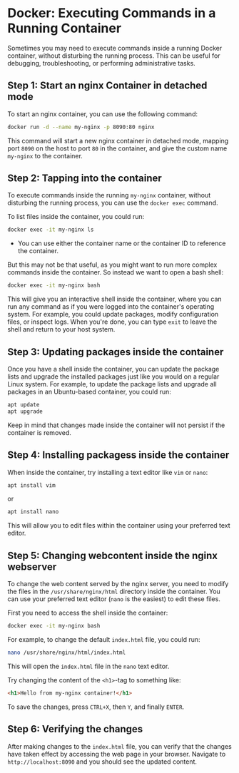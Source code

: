 # Docker: Executing Commands in a Running Container

Sometimes you may need to execute commands inside a running Docker container, without disturbing the running process. This can be useful for debugging, troubleshooting, or performing administrative tasks.

## Step 1: Start an nginx Container in detached mode

To start an nginx container, you can use the following command:

```bash
docker run -d --name my-nginx -p 8090:80 nginx
```

This command will start a new nginx container in detached mode, mapping port `8090` on the host to port `80` in the container, and give the custom name `my-nginx` to the container.

## Step 2: Tapping into the container

To execute commands inside the running `my-nginx` container, without disturbing the running process, you can use the `docker exec` command.

To list files inside the container, you could run:

```bash
docker exec -it my-nginx ls
```
- You can use either the container name or the container ID to reference the container.

But this may not be that useful, as you might want to run more complex commands inside the container. So instead we want to open a bash shell:

```bash
docker exec -it my-nginx bash
```

This will give you an interactive shell inside the container, where you can run any command as if you were logged into the container's operating system. For example, you could update packages, modify configuration files, or inspect logs. When you're done, you can type `exit` to leave the shell and return to your host system.

## Step 3: Updating packages inside the container

Once you have a shell inside the container, you can update the package lists and upgrade the installed packages just like you would on a regular Linux system. For example, to update the package lists and upgrade all packages in an Ubuntu-based container, you could run:

```bash
apt update
apt upgrade
```

Keep in mind that changes made inside the container will not persist if the container is removed.

## Step 4: Installing packagess inside the container

When inside the container, try installing a text editor like `vim` or `nano`:

```bash
apt install vim
```

or

```bash
apt install nano
```

This will allow you to edit files within the container using your preferred text editor.

## Step 5: Changing webcontent inside the nginx webserver

To change the web content served by the nginx server, you need to modify the files in the `/usr/share/nginx/html` directory inside the container. You can use your preferred text editor (`nano` is the easiest) to edit these files.

First you need to access the shell inside the container:

```bash
docker exec -it my-nginx bash
```

For example, to change the default `index.html` file, you could run:

```bash
nano /usr/share/nginx/html/index.html
```

This will open the `index.html` file in the `nano` text editor. 

Try changing the content of the `<h1>`-tag to something like:

```html
<h1>Hello from my-nginx container!</h1>
```

To save the changes, press `CTRL+X`, then `Y`, and finally `ENTER`.

## Step 6: Verifying the changes

After making changes to the `index.html` file, you can verify that the changes have taken effect by accessing the web page in your browser. Navigate to `http://localhost:8090` and you should see the updated content.